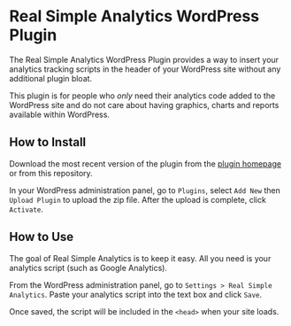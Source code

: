 # Real Simple Analytics WordPress Plugin

The Real Simple Analytics WordPress Plugin provides a way to insert your analytics tracking scripts in the header 
of your WordPress site without any additional plugin bloat.

This plugin is for people who _only_ need their analytics code added to the WordPress site and do not care about 
having graphics, charts and reports available within WordPress.

## How to Install

Download the most recent version of the plugin from the [plugin homepage](https://code.jonathanbriehl.com) or 
from this repository.

In your WordPress administration panel, go to `Plugins`, select `Add New` then `Upload Plugin` to upload the 
zip file. After the upload is complete, click `Activate`.

## How to Use

The goal of Real Simple Analytics is to keep it easy. All you need is your analytics script 
(such as Google Analytics).

From the WordPress administration panel, go to `Settings > Real Simple Analytics`. Paste your analytics script into 
the text box and click `Save`.

Once saved, the script will be included in the `<head>` when your site loads.